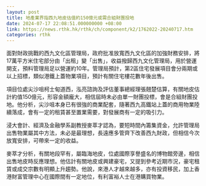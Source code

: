 ```yaml
---
layout: post
title: 地產業界指西九地皮估值約150億元或需合組財團投地
date: 2024-07-17 22:08:51.000000000 +08:00
link: https://news.rthk.hk/rthk/ch/component/k2/1762022-20240717.htm
categories: rthk
---
```


面對財政挑戰的西九文化區管理局，政府批准放寬西九文化區的加強財務安排，將17萬平方米住宅部分由「出租」變「出售」，收益撥歸西九文化管理局，用於營運開支，預料管理局足以營運約10年。管理局預計，第2區住宅發展項目會分兩期或以上招標，類似港鐵上蓋物業項目，預計有關住宅樓花數年後出售。

項目位處尖沙咀柯士甸道西，泓亮諮詢及評估董事總經理張翹楚估算，有關地皮估計約值150億元，形容金額龐大，相信屆時未必由單一財團投標，會是合組財團投地。他分析，尖沙咀本身已有很強的商業配套，隨著西九高鐵站上蓋的商用物業陸續落成，會有一定的租賃甚至置業需要，對發展商有一定的吸引力。

浸大會計、經濟及金融學系副教授麥萃才認為，要短時間內籌集資金，允許管理局出售物業屬其中方法，未必是最理想，長遠應多管齊下改善西九財政，但相信今次放寬安排，可帶來一定的收益。

麥萃才分析，有關地段罕有，屬臨海地皮，位處國際享譽盛名的博物館旁邊，相信出售地皮時反應理想。他估計有關地皮或興建豪宅，又提到參考近期市況，豪宅租賃或成交宗數有明顯上升趨勢。他說，來港人才越來越多，亦有投資移民，加上香港財富管理中心在國際間有一定地位，有利富裕人士在港購買物業。
